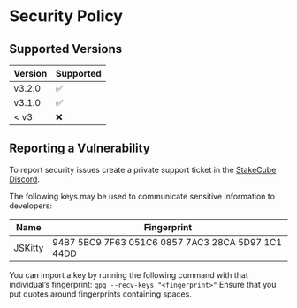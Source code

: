 # Security Policy

## Supported Versions

| Version | Supported          |
| ------- | ------------------ |
| v3.2.0  | :white_check_mark: |
| v3.1.0  | :white_check_mark: |
| < v3    | :x:                |

## Reporting a Vulnerability

To report security issues create a private support ticket in the [StakeCube Discord](https://discord.gg/buBjVpy).

The following keys may be used to communicate sensitive information to developers:

| Name | Fingerprint |
|------|-------------|
| JSKitty | 94B7 5BC9 7F63 051C6 0857 7AC3 28CA 5D97 1C1 44DD |

You can import a key by running the following command with that individual’s fingerprint: `gpg --recv-keys "<fingerprint>"` Ensure that you put quotes around fingerprints containing spaces.
